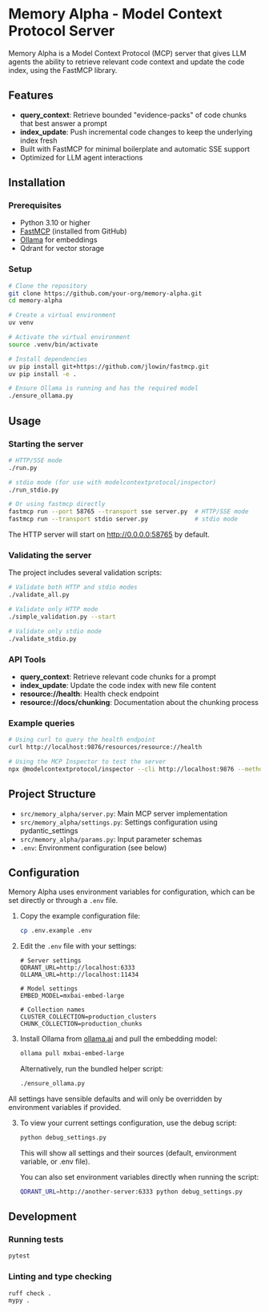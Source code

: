 # Memory Alpha - Model Context Protocol Server

Memory Alpha is a Model Context Protocol (MCP) server that gives LLM agents the ability to retrieve relevant code context and update the code index, using the FastMCP library.

## Features

- **query_context**: Retrieve bounded "evidence-packs" of code chunks that best answer a prompt
- **index_update**: Push incremental code changes to keep the underlying index fresh
- Built with FastMCP for minimal boilerplate and automatic SSE support
- Optimized for LLM agent interactions

## Installation

### Prerequisites

- Python 3.10 or higher
- [FastMCP](https://github.com/jlowin/fastmcp) (installed from GitHub)
- [Ollama](https://ollama.ai/) for embeddings
- Qdrant for vector storage

### Setup

```bash
# Clone the repository
git clone https://github.com/your-org/memory-alpha.git
cd memory-alpha

# Create a virtual environment
uv venv

# Activate the virtual environment
source .venv/bin/activate

# Install dependencies
uv pip install git+https://github.com/jlowin/fastmcp.git
uv pip install -e .

# Ensure Ollama is running and has the required model
./ensure_ollama.py
```

## Usage

### Starting the server

```bash
# HTTP/SSE mode
./run.py

# stdio mode (for use with modelcontextprotocol/inspector)
./run_stdio.py

# Or using fastmcp directly
fastmcp run --port 58765 --transport sse server.py  # HTTP/SSE mode
fastmcp run --transport stdio server.py             # stdio mode
```

The HTTP server will start on http://0.0.0.0:58765 by default.

### Validating the server

The project includes several validation scripts:

```bash
# Validate both HTTP and stdio modes
./validate_all.py

# Validate only HTTP mode
./simple_validation.py --start

# Validate only stdio mode
./validate_stdio.py
```

### API Tools

- **query_context**: Retrieve relevant code chunks for a prompt
- **index_update**: Update the code index with new file content
- **resource://health**: Health check endpoint
- **resource://docs/chunking**: Documentation about the chunking process

### Example queries

```bash
# Using curl to query the health endpoint
curl http://localhost:9876/resources/resource://health

# Using the MCP Inspector to test the server
npx @modelcontextprotocol/inspector --cli http://localhost:9876 --method tools/list
```

## Project Structure

- `src/memory_alpha/server.py`: Main MCP server implementation
- `src/memory_alpha/settings.py`: Settings configuration using pydantic_settings
- `src/memory_alpha/params.py`: Input parameter schemas
- `.env`: Environment configuration (see below)

## Configuration

Memory Alpha uses environment variables for configuration, which can be set directly or through a `.env` file.

1. Copy the example configuration file:
   ```bash
   cp .env.example .env
   ```

2. Edit the `.env` file with your settings:
   ```
   # Server settings
   QDRANT_URL=http://localhost:6333
   OLLAMA_URL=http://localhost:11434
   
   # Model settings
   EMBED_MODEL=mxbai-embed-large
   
   # Collection names
   CLUSTER_COLLECTION=production_clusters
   CHUNK_COLLECTION=production_chunks
   ```

3. Install Ollama from [ollama.ai](https://ollama.ai/) and pull the embedding model:
   ```bash
   ollama pull mxbai-embed-large
   ```
   
   Alternatively, run the bundled helper script:
   ```bash
   ./ensure_ollama.py
   ```

All settings have sensible defaults and will only be overridden by environment variables if provided.

3. To view your current settings configuration, use the debug script:
   ```bash
   python debug_settings.py
   ```
   This will show all settings and their sources (default, environment variable, or .env file).

   You can also set environment variables directly when running the script:
   ```bash
   QDRANT_URL=http://another-server:6333 python debug_settings.py
   ```

## Development

### Running tests

```bash
pytest
```

### Linting and type checking

```bash
ruff check .
mypy .
```